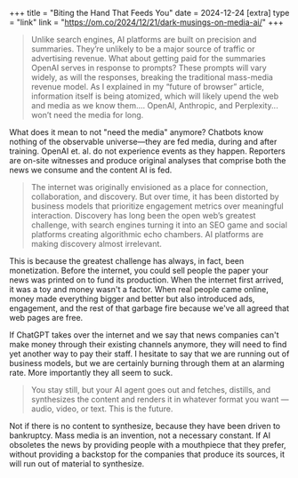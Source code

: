 +++
title = "Biting the Hand That Feeds You"
date = 2024-12-24
[extra]
type = "link"
link = "https://om.co/2024/12/21/dark-musings-on-media-ai/"
+++

> Unlike search engines, AI platforms are built on precision and
> summaries. They’re unlikely to be a major source of traffic or
> advertising revenue. What about getting paid for the summaries OpenAI
> serves in response to prompts? These prompts will vary widely, as will
> the responses, breaking the traditional mass-media revenue model. As I
> explained in my “future of browser” article, information itself is
> being atomized, which will likely upend the web and media as we know
> them.... OpenAI, Anthropic, and Perplexity... won’t need the media for
> long.

What does it mean to not "need the media" anymore? Chatbots know nothing
of the observable universe—they are fed media, during and after
training. OpenAI et. al. do not experience events as they happen.
Reporters are on-site witnesses and produce original analyses that
comprise both the news we consume and the content AI is fed.

> The internet was originally envisioned as a place for connection,
> collaboration, and discovery. But over time, it has been distorted by
> business models that prioritize engagement metrics over meaningful
> interaction. Discovery has long been the open web’s greatest
> challenge, with search engines turning it into an SEO game and social
> platforms creating algorithmic echo chambers. AI platforms are making
> discovery almost irrelevant.

This is because the greatest challenge has always, in fact, been
monetization. Before the internet, you could sell people the paper your
news was printed on to fund its production. When the internet first
arrived, it was a toy and money wasn't a factor. When real people came
online, money made everything bigger and better but also introduced ads,
engagement, and the rest of that garbage fire because we've all agreed
that web pages are free.

If ChatGPT takes over the internet and we say that news companies can't
make money through their existing channels anymore, they will need to
find yet another way to pay their staff. I hesitate to say that we are
running out of business models, but we are certainly burning through
them at an alarming rate. More importantly they all seem to suck.

> You stay still, but your AI agent goes out and fetches, distills, and
> synthesizes the content and renders it in whatever format you want —
> audio, video, or text. This is the future.

Not if there is no content to synthesize, because they have been driven
to bankruptcy. Mass media is an invention, not a necessary constant. If
AI obsoletes the news by providing people with a mouthpiece that they
prefer, without providing a backstop for the companies that produce its
sources, it will run out of material to synthesize.

<!-- more -->
